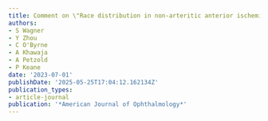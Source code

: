 ```yaml
---
title: Comment on \"Race distribution in non-arteritic anterior ischemic optic neuropathy\"
authors:
- S Wagner
- Y Zhou
- C O'Byrne
- A Khawaja
- A Petzold
- P Keane
date: '2023-07-01'
publishDate: '2025-05-25T17:04:12.162134Z'
publication_types:
- article-journal
publication: '*American Journal of Ophthalmology*'
---
```

